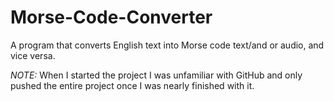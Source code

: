 # Morse-Code-Converter

A program that converts English text into Morse code text/and or audio, and vice versa.

*NOTE:* When I started the project I was unfamiliar with GitHub and only pushed the entire project once I was nearly finished with it.

